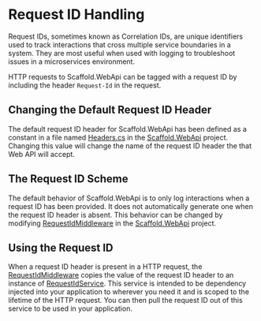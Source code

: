 # Request ID Handling #

Request IDs, sometimes known as Correlation IDs, are unique identifiers used to track interactions that cross multiple service boundaries in a system. They are most useful when used with logging to troubleshoot issues in a microservices environment.

HTTP requests to Scaffold.WebApi can be tagged with a request ID by including the header `Request-Id` in the request.

## Changing the Default Request ID Header ##

The default request ID header for Scaffold.WebApi has been defined as a constant in a file named [Headers.cs](../Sources/Scaffold.WebApi/Constants/Headers.cs) in the [Scaffold.WebApi](../Sources/Scaffold.WebApi) project. Changing this value will change the name of the request ID header the that Web API will accept.

## The Request ID Scheme ##

The default behavior of Scaffold.WebApi is to only log interactions when a request ID has been provided. It does not automatically generate one when the request ID header is absent. This behavior can be changed by modifying [RequestIdMiddleware](../Sources/Scaffold.WebApi/Middleware/RequestIdMiddleware.cs) in the [Scaffold.WebApi](../Sources/Scaffold.WebApi) project.

## Using the Request ID ##

When a request ID header is present in a HTTP request, the [RequestIdMiddleware](../Sources/Scaffold.WebApi/Middleware/RequestIdMiddleware.cs) copies the value of the request ID header to an instance of [RequestIdService](../Sources/Scaffold.WebApi/Services/RequestIdService.cs). This service is intended to be dependency injected into your application to wherever you need it and is scoped to the lifetime of the HTTP request. You can then pull the request ID out of this service to be used in your application.
